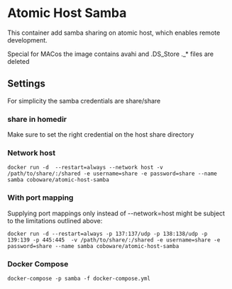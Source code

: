 # Atomic Host Samba
This container add samba sharing on atomic host, which enables remote development.

Special for MACos the image contains avahi and .DS_Store ._* files are deleted

## Settings 
For simplicity the samba credentials are share/share

### share in homedir
Make sure to set the right credential on the host share directory 

### Network host
```shell
docker run -d  --restart=always --network host -v /path/to/share/:/shared -e username=share -e password=share --name samba coboware/atomic-host-samba
```

### With port mapping
Supplying port mappings only instead of --network=host might be subject to the limitations outlined above:
```shell
docker run -d --restart=always -p 137:137/udp -p 138:138/udp -p 139:139 -p 445:445  -v /path/to/share/:/shared -e username=share -e password=share --name samba coboware/atomic-host-samba
```

### Docker Compose
```shell
docker-compose -p samba -f docker-compose.yml
```

